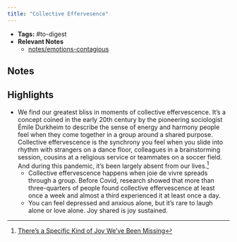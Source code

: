 ```yaml
---
title: "Collective Effervesence"
---
```


- **Tags:** #to-digest 
- **Relevant Notes**
	- [notes/emotions-contagious](notes/emotions-contagious.md)


## Notes

## Highlights
- We find our greatest bliss in moments of collective effervescence. It’s a concept coined in the early 20th century by the pioneering sociologist Émile Durkheim to describe the sense of energy and harmony people feel when they come together in a group around a shared purpose. Collective effervescence is the synchrony you feel when you slide into rhythm with strangers on a dance floor, colleagues in a brainstorming session, cousins at a religious service or teammates on a soccer field. And during this pandemic, it’s been largely absent from our lives.[^1]
	- Collective effervescence happens when joie de vivre spreads through a group. Before Covid, research showed that more than three-quarters of people found collective effervescence at least once a week and almost a third experienced it at least once a day.
	- You can feel depressed and anxious alone, but it’s rare to laugh alone or love alone. Joy shared is joy sustained. 

[^1]: [There’s a Specific Kind of Joy We’ve Been Missing](https://www-nytimes-com.cdn.ampproject.org/c/s/www.nytimes.com/2021/07/10/opinion/sunday/covid-group-emotions-happiness.amp.html)
